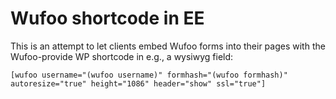 # Wufoo shortcode in EE

This is an attempt to let clients embed Wufoo forms into their pages with the Wufoo-provide WP shortcode in e.g., a wysiwyg field:

```
[wufoo username="(wufoo username)" formhash="(wufoo formhash)" autoresize="true" height="1086" header="show" ssl="true"]
```

